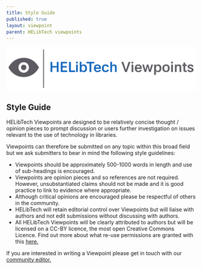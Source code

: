 ```yaml
---
title: Style Guide
published: true
layout: viewpoint
parent: HELibTech viewpoints
---
```

![](/assets/images/logo-viewpoints.svg)

## Style Guide

HELibTech Viewpoints are designed to be relatively concise thought / opinion pieces to prompt discussion or users further investigation on issues relevant to the use of technology in libraries.

Viewpoints can therefore be submitted on any topic within this broad field but we ask submitters to bear in mind the following style guidelines:

* Viewpoints should be approximately 500-1000 words in length
  and use of sub-headings is encouraged.
* Viewpoints are opinion pieces and so references are not required. However, unsubstantiated claims should not be made and it is good practice to link to evidence where appropriate.
* Although critical opinions are encouraged please be respectful of others in the community.
* HELibTech will retain editorial control over Viewpoints but will liaise with authors and not edit submissions without discussing with authors.
* All HELibTech Viewpoints will be clearly attributed to
  authors but will be licensed on a CC-BY licence, the most open Creative Commons Licence. Find out more about what re-use permissions are granted with this [here.](https://creativecommons.org/licenses/by/4.0/)

If you are interested in writing a Viewpoint please get in touch with our [community editor.](paulverlander@gmail.com)
